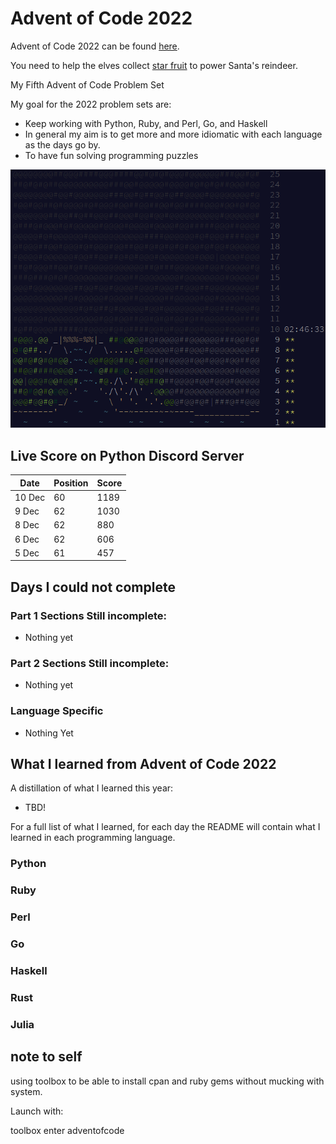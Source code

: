 # Advent of Code 2022

Advent of Code 2022 can be found [here](https://adventofcode.com/2022).

You need to help the elves collect [star fruit](https://en.wikipedia.org/wiki/Carambola) to power Santa's reindeer. 

My Fifth Advent of Code Problem Set

My goal for the 2022 problem sets are:

- Keep working with Python, Ruby, and Perl, Go, and Haskell
- In general my aim is to get more and more idiomatic with each language as the days go by.
- To have fun solving programming puzzles

![2022 stars](https://github.com/djotaku/adventofcode/blob/a83b859b2ebdb683f297fea484c89b84b3f97920/screenshots/2022/2022_20221209.png)


## Live Score on Python Discord Server

| Date | Position | Score |
| ---- | -------- | ----- |
|10 Dec| 60       | 1189  |   
| 9 Dec| 62       | 1030  |
| 8 Dec| 62       | 880   |
|6 Dec | 62       | 606   |
|5 Dec |    61    |  457  |

## Days I could not complete
### Part 1 Sections Still incomplete:
- Nothing yet
### Part 2 Sections Still incomplete:
- Nothing yet
### Language Specific
- Nothing Yet
## What I learned from Advent of Code 2022

A distillation of what I learned this year:
- TBD!


For a full list of what I learned, for each day the README will contain what I learned in each programming language.

### Python

### Ruby

### Perl

### Go

### Haskell

### Rust

### Julia

## note to self

using toolbox to be able to install cpan and ruby gems without mucking with system.

Launch with:

toolbox enter adventofcode
